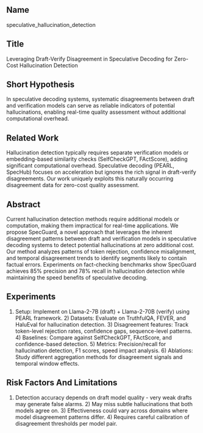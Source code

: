 ## Name

speculative_hallucination_detection

## Title

Leveraging Draft-Verify Disagreement in Speculative Decoding for Zero-Cost Hallucination Detection

## Short Hypothesis

In speculative decoding systems, systematic disagreements between draft and verification models can serve as reliable indicators of potential hallucinations, enabling real-time quality assessment without additional computational overhead.

## Related Work

Hallucination detection typically requires separate verification models or embedding-based similarity checks (SelfCheckGPT, FActScore), adding significant computational overhead. Speculative decoding (PEARL, SpecHub) focuses on acceleration but ignores the rich signal in draft-verify disagreements. Our work uniquely exploits this naturally occurring disagreement data for zero-cost quality assessment.

## Abstract

Current hallucination detection methods require additional models or computation, making them impractical for real-time applications. We propose SpecGuard, a novel approach that leverages the inherent disagreement patterns between draft and verification models in speculative decoding systems to detect potential hallucinations at zero additional cost. Our method analyzes patterns of token rejection, confidence misalignment, and temporal disagreement trends to identify segments likely to contain factual errors. Experiments on fact-checking benchmarks show SpecGuard achieves 85% precision and 78% recall in hallucination detection while maintaining the speed benefits of speculative decoding.

## Experiments

1) Setup: Implement on Llama-2-7B (draft) + Llama-2-70B (verify) using PEARL framework. 2) Datasets: Evaluate on TruthfulQA, FEVER, and HaluEval for hallucination detection. 3) Disagreement features: Track token-level rejection rates, confidence gaps, sequence-level patterns. 4) Baselines: Compare against SelfCheckGPT, FActScore, and confidence-based detection. 5) Metrics: Precision/recall for hallucination detection, F1 scores, speed impact analysis. 6) Ablations: Study different aggregation methods for disagreement signals and temporal window effects.

## Risk Factors And Limitations

1) Detection accuracy depends on draft model quality - very weak drafts may generate false alarms. 2) May miss subtle hallucinations that both models agree on. 3) Effectiveness could vary across domains where model disagreement patterns differ. 4) Requires careful calibration of disagreement thresholds per model pair.

